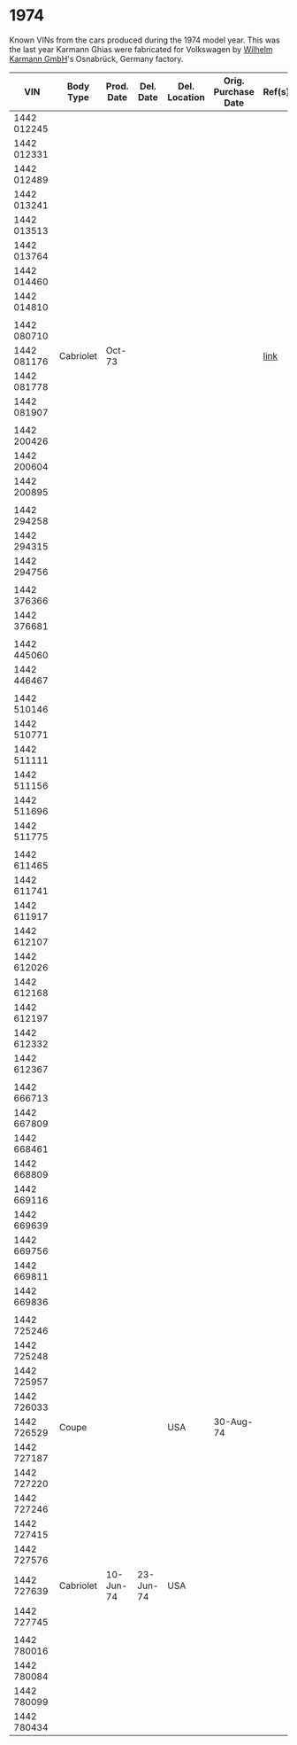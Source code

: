 # 1974
Known VINs from the cars produced during the 1974 model year. This was the last year Karmann Ghias were fabricated for Volkswagen by [Wilhelm Karmann GmbH](https://en.wikipedia.org/wiki/Karmann)'s Osnabrück, Germany factory.

**VIN**|**Body Type**|**Prod. Date**|**Del. Date**|**Del. Location**|**Orig. Purchase Date**|**Ref(s)**
-----|-----|-----|-----|-----|-----|-----
1442 012245 | | | | | | 
1442 012331 | | | | | | 
1442 012489 | | | | | | 
1442 013241 | | | | | | 
1442 013513 | | | | | | 
1442 013764 | | | | | | 
1442 014460 | | | | | | 
1442 014810 | | | | | | 
 | | | | | | 
1442 080710 | | | | | | 
1442 081176 |Cabriolet|Oct-73| | ||[link](https://www.thesamba.com/vw/forum/viewtopic.php?t=193940&highlight=1974+vin)
1442 081778 | | | | | | 
1442 081907 | | | | | | 
 | | | | | | 
1442 200426 | | | | | | 
1442 200604 | | | | | | 
1442 200895 | | | | | | 
 | | | | | | 
1442 294258 | | | | | | 
1442 294315 | | | | | | 
1442 294756 | | | | | | 
 | | | | | | 
1442 376366 | | | | | | 
1442 376681 | | | | | | 
 | | | | | | 
1442 445060 | | | | | | 
1442 446467 | | | | | | 
 | | | | | | 
1442 510146 | | | | | | 
1442 510771 | | | | | | 
1442 511111 | | | | | | 
1442 511156 | | | | | | 
1442 511696 | | | | | | 
1442 511775 | | | | | | 
 | | | | | | 
1442 611465 | | | | | | 
1442 611741 | | | | | | 
1442 611917 | | | | | | 
1442 612107 | | | | | | 
1442 612026 | | | | | | 
1442 612168 | | | | | | 
1442 612197 | | | | | | 
1442 612332 | | | | | | 
1442 612367 | | | | | | 
 | | | | | | 
1442 666713 | | | | | | 
1442 667809 | | | | | | 
1442 668461 | | | | | | 
1442 668809 | | | | | | 
1442 669116 | | | | | | 
1442 669639 | | | | | | 
1442 669756 | | | | | | 
1442 669811 | | | | | | 
1442 669836 | | | | | | 
 | | | | | | 
1442 725246 | | | | | | 
1442 725248 | | | | | | 
1442 725957 | | | | | | 
1442 726033 | | | | | | 
1442 726529|Coupe| | |USA|30-Aug-74| 
1442 727187 | | | | | | 
1442 727220 | | | | | | 
1442 727246 | | | | | | 
1442 727415 | | | | | | 
1442 727576 | | | | | | 
1442 727639|Cabriolet|10-Jun-74|23-Jun-74|USA| | 
1442 727745 | | | | | | 
 | | | | | | 
1442 780016 | | | | | | 
1442 780084 | | | | | | 
1442 780099 | | | | | | 
1442 780434| | | | | | 
